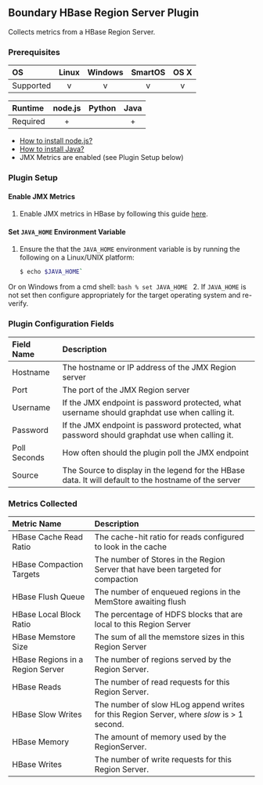Boundary HBase Region Server Plugin
-----------------------------------
Collects metrics from a HBase Region Server.

### Prerequisites

|     OS    | Linux | Windows | SmartOS | OS X |
|:----------|:-----:|:-------:|:-------:|:----:|
| Supported |   v   |    v    |    v    |  v   |


|  Runtime | node.js | Python | Java |
|:---------|:-------:|:------:|:----:|
| Required |    +    |        |  +   |

- [How to install node.js?](https://help.boundary.com/hc/articles/202360701)
- [How to install Java?](https://help.boundary.com/hc/articles/202360711)
- JMX Metrics are enabled (see Plugin Setup below)

### Plugin Setup

#### Enable JMX Metrics

1. Enable JMX metrics in HBase by following this guide [here](https://hbase.apache.org/metrics.html).

#### Set `JAVA_HOME` Environment Variable
1. Ensure the that the `JAVA_HOME` environment variable is by running the following on a Linux/UNIX platform:
     ```bash
     $ echo $JAVA_HOME`
     ```
Or on Windows from a cmd shell:
     ```bash
     % set JAVA_HOME
     ```
2. If `JAVA_HOME` is not set then configure appropriately for the target operating system and re-verify.

### Plugin Configuration Fields
|Field Name  |Description                                                                                           |
|:-----------|:-----------------------------------------------------------------------------------------------------|
|Hostname    |The hostname or IP address of the JMX Region server                                                   |
|Port        |The port of the JMX Region server                                                                     |
|Username    |If the JMX endpoint is password protected, what username should graphdat use when calling it.         |
|Password    |If the JMX endpoint is password protected, what password should graphdat use when calling it.         |
|Poll Seconds|How often should the plugin poll the JMX endpoint                                                     |
|Source      |The Source to display in the legend for the HBase data.  It will default to the hostname of the server|

### Metrics Collected
|Metric Name                     |Description                                                                              |
|:-------------------------------|:----------------------------------------------------------------------------------------|
|HBase Cache Read Ratio          |The cache-hit ratio for reads configured to look in the cache                            |
|HBase Compaction Targets        |The number of Stores in the Region Server that have been targeted for compaction         |
|HBase Flush Queue               |The number of enqueued regions in the MemStore awaiting flush                            |
|HBase Local Block Ratio         |The percentage of HDFS blocks that are local to this Region Server                       |
|HBase Memstore Size             |The sum of all the memstore sizes in this Region Server                                  |
|HBase Regions in a Region Server|The number of regions served by the Region Server.                                       |
|HBase Reads                     |The number of read requests for this Region Server.                                      |
|HBase Slow Writes               |The number of slow HLog append writes for this Region Server, where _slow_ is > 1 second.|
|HBase Memory                    |The amount of memory used by the RegionServer.                                           |
|HBase Writes                    |The number of write requests for this Region Server.                                     |
